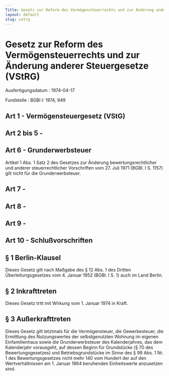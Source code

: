 ```yaml
---
Title: Gesetz zur Reform des Vermögensteuerrechts und zur Änderung anderer Steuergesetze
layout: default
slug: vstrg
---
```


# Gesetz zur Reform des Vermögensteuerrechts und zur Änderung anderer Steuergesetze (VStRG)

Ausfertigungsdatum
:   1974-04-17

Fundstelle
:   BGBl I: 1974, 949



## Art 1 - Vermögensteuergesetz (VStG)



## Art 2 bis 5 - 



## Art 6 - Grunderwerbsteuer

Artikel 1 Abs. 1 Satz 2 des Gesetzes zur Änderung
bewertungsrechtlicher und anderer steuerrechtlicher Vorschriften vom
27\. Juli 1971 (BGBl. I S. 1157) gilt nicht für die Grunderwerbsteuer.


## Art 7 - 



## Art 8 - 



## Art 9 - 



## Art 10 - Schlußvorschriften



## § 1 Berlin-Klausel

Dieses Gesetz gilt nach Maßgabe des § 12 Abs. 1 des Dritten
Überleitungsgesetzes vom 4. Januar 1952 (BGBl. I S. 1) auch im Land
Berlin.


## § 2 Inkrafttreten

Dieses Gesetz tritt mit Wirkung vom 1. Januar 1974 in Kraft.


## § 3 Außerkrafttreten

Dieses Gesetz gilt letztmals für die Vermögensteuer, die
Gewerbesteuer, die Ermittlung des Nutzungswertes der selbstgenutzten
Wohnung im eigenen Einfamilienhaus sowie die Grunderwerbsteuer des
Kalenderjahres, das dem Kalenderjahr vorausgeht, auf dessen Beginn für
Grundstücke (§ 70 des Bewertungsgesetzes) und Betriebsgrundstücke im
Sinne des § 99 Abs. 1 Nr. 1 des Bewertungsgesetzes nicht mehr 140 vom
Hundert der auf den Wertverhältnissen am 1. Januar 1964 beruhenden
Einheitswerte anzusetzen sind.

